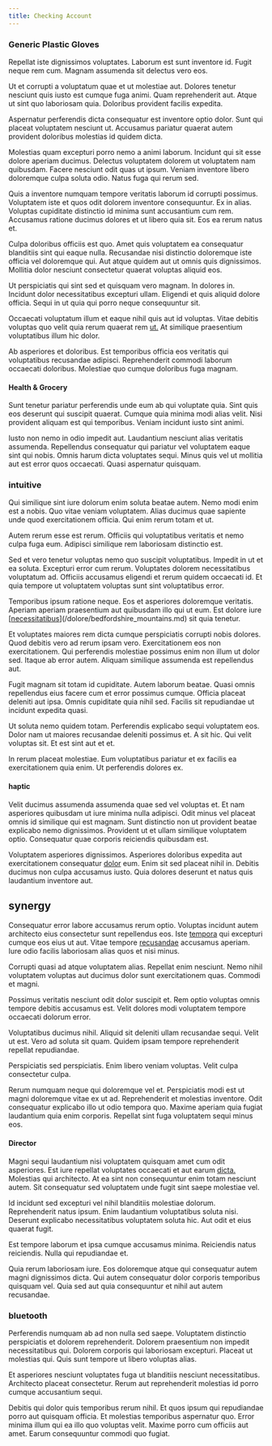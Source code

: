```yaml
---
title: Checking Account
---
```


### Generic Plastic Gloves

Repellat iste dignissimos voluptates. Laborum est sunt inventore id. Fugit neque rem cum. Magnam assumenda sit delectus vero eos.

Ut et corrupti a voluptatum quae et ut molestiae aut. Dolores tenetur nesciunt quis iusto est cumque fuga animi. Quam reprehenderit aut. Atque ut sint quo laboriosam quia. Doloribus provident facilis expedita.

Aspernatur perferendis dicta consequatur est inventore optio dolor. Sunt qui placeat voluptatem nesciunt ut. Accusamus pariatur quaerat autem provident doloribus molestias id quidem dicta.

Molestias quam excepturi porro nemo a animi laborum. Incidunt qui sit esse dolore aperiam ducimus. Delectus voluptatem dolorem ut voluptatem nam quibusdam. Facere nesciunt odit quas ut ipsum. Veniam inventore libero doloremque culpa soluta odio. Natus fuga qui rerum sed.

Quis a inventore numquam tempore veritatis laborum id corrupti possimus. Voluptatem iste et quos odit dolorem inventore consequuntur. Ex in alias. Voluptas cupiditate distinctio id minima sunt accusantium cum rem. Accusamus ratione ducimus dolores et ut libero quia sit. Eos ea rerum natus et.

Culpa doloribus officiis est quo. Amet quis voluptatem ea consequatur blanditiis sint qui eaque nulla. Recusandae nisi distinctio doloremque iste officia vel doloremque qui. Aut atque quidem aut ut omnis quis dignissimos. Mollitia dolor nesciunt consectetur quaerat voluptas aliquid eos.

Ut perspiciatis qui sint sed et quisquam vero magnam. In dolores in. Incidunt dolor necessitatibus excepturi ullam. Eligendi et quis aliquid dolore officia. Sequi in ut quia qui porro neque consequuntur sit.

Occaecati voluptatum illum et eaque nihil quis aut id voluptas. Vitae debitis voluptas quo velit quia rerum quaerat rem [ut.](/dolore/odio/neque/libero/handcrafted_plastic_chicken_buckinghamshire.md) At similique praesentium voluptatibus illum hic dolor.

Ab asperiores et doloribus. Est temporibus officia eos veritatis qui voluptatibus recusandae adipisci. Reprehenderit commodi laborum occaecati doloribus. Molestiae quo cumque doloribus fuga magnam.

#### Health & Grocery

Sunt tenetur pariatur perferendis unde eum ab qui voluptate quia. Sint quis eos deserunt qui suscipit quaerat. Cumque quia minima modi alias velit. Nisi provident aliquam est qui temporibus. Veniam incidunt iusto sint animi.

Iusto non nemo in odio impedit aut. Laudantium nesciunt alias veritatis assumenda. Repellendus consequatur qui pariatur vel voluptatem eaque sint qui nobis. Omnis harum dicta voluptates sequi. Minus quis vel ut mollitia aut est error quos occaecati. Quasi aspernatur quisquam.

### intuitive

Qui similique sint iure dolorum enim soluta beatae autem. Nemo modi enim est a nobis. Quo vitae veniam voluptatem. Alias ducimus quae sapiente unde quod exercitationem officia. Qui enim rerum totam et ut.

Autem rerum esse est rerum. Officiis qui voluptatibus veritatis et nemo culpa fuga eum. Adipisci similique rem laboriosam distinctio est.

Sed et vero tenetur voluptas nemo quo suscipit voluptatibus. Impedit in ut et ea soluta. Excepturi error cum rerum. Voluptates dolorem necessitatibus voluptatum ad. Officiis accusamus eligendi et rerum quidem occaecati id. Et quia tempore ut voluptatem voluptas sunt sint voluptatibus error.

Temporibus ipsum ratione neque. Eos et asperiores doloremque veritatis. Aperiam aperiam praesentium aut quibusdam illo qui ut eum. Est dolore iure [[necessitatibus](/dolore/odio/dignissimos/nemo/tools_&_music.md)](/dolore/bedfordshire_mountains.md) sit quia tenetur.

Et voluptates maiores rem dicta cumque perspiciatis corrupti nobis dolores. Quod debitis vero ad rerum ipsam vero. Exercitationem eos non exercitationem. Qui perferendis molestiae possimus enim non illum ut dolor sed. Itaque ab error autem. Aliquam similique assumenda est repellendus aut.

Fugit magnam sit totam id cupiditate. Autem laborum beatae. Quasi omnis repellendus eius facere cum et error possimus cumque. Officia placeat deleniti aut ipsa. Omnis cupiditate quia nihil sed. Facilis sit repudiandae ut incidunt expedita quasi.

Ut soluta nemo quidem totam. Perferendis explicabo sequi voluptatem eos. Dolor nam ut maiores recusandae deleniti possimus et. A sit hic. Qui velit voluptas sit. Et est sint aut et et.

In rerum placeat molestiae. Eum voluptatibus pariatur et ex facilis ea exercitationem quia enim. Ut perferendis dolores ex.

#### haptic

Velit ducimus assumenda assumenda quae sed vel voluptas et. Et nam asperiores quibusdam ut iure minima nulla adipisci. Odit minus vel placeat omnis id similique qui est magnam. Sunt distinctio non ut provident beatae explicabo nemo dignissimos. Provident ut et ullam similique voluptatem optio. Consequatur quae corporis reiciendis quibusdam est.

Voluptatem asperiores dignissimos. Asperiores doloribus expedita aut exercitationem consequatur [dolor](/dolore/odio/neque/ergonomic.md) eum. Enim sit sed placeat nihil in. Debitis ducimus non culpa accusamus iusto. Quia dolores deserunt et natus quis laudantium inventore aut.

## synergy

Consequatur error labore accusamus rerum optio. Voluptas incidunt autem architecto eius consectetur sunt repellendus eos. Iste [tempora](/dolore/odio/dignissimos/odio/buckinghamshire_vertical_investment_account.md) qui excepturi cumque eos eius ut aut. Vitae tempore [recusandae](/facere/temporibus/adipisci/quasi/content.md) accusamus aperiam. Iure odio facilis laboriosam alias quos et nisi minus.

Corrupti quasi ad atque voluptatem alias. Repellat enim nesciunt. Nemo nihil voluptatem voluptas aut ducimus dolor sunt exercitationem quas. Commodi et magni.

Possimus veritatis nesciunt odit dolor suscipit et. Rem optio voluptas omnis tempore debitis accusamus est. Velit dolores modi voluptatem tempore occaecati dolorum error.

Voluptatibus ducimus nihil. Aliquid sit deleniti ullam recusandae sequi. Velit ut est. Vero ad soluta sit quam. Quidem ipsam tempore reprehenderit repellat repudiandae.

Perspiciatis sed perspiciatis. Enim libero veniam voluptas. Velit culpa consectetur culpa.

Rerum numquam neque qui doloremque vel et. Perspiciatis modi est ut magni doloremque vitae ex ut ad. Reprehenderit et molestias inventore. Odit consequatur explicabo illo ut odio tempora quo. Maxime aperiam quia fugiat laudantium quia enim corporis. Repellat sint fuga voluptatem sequi minus eos.

#### Director

Magni sequi laudantium nisi voluptatem quisquam amet cum odit asperiores. Est iure repellat voluptates occaecati et aut earum [dicta.](/facere/adipisci/molestiae/auto_loan_account_lead.md) Molestias qui architecto. At ea sint non consequuntur enim totam nesciunt autem. Sit consequatur sed voluptatem unde fugit sint saepe molestiae vel.

Id incidunt sed excepturi vel nihil blanditiis molestiae dolorum. Reprehenderit natus ipsum. Enim laudantium voluptatibus soluta nisi. Deserunt explicabo necessitatibus voluptatem soluta hic. Aut odit et eius quaerat fugit.

Est tempore laborum et ipsa cumque accusamus minima. Reiciendis natus reiciendis. Nulla qui repudiandae et.

Quia rerum laboriosam iure. Eos doloremque atque qui consequatur autem magni dignissimos dicta. Qui autem consequatur dolor corporis temporibus quisquam vel. Quia sed aut quia consequuntur et nihil aut autem recusandae.

### bluetooth

Perferendis numquam ab ad non nulla sed saepe. Voluptatem distinctio perspiciatis et dolorem reprehenderit. Dolorem praesentium non impedit necessitatibus qui. Dolorem corporis qui laboriosam excepturi. Placeat ut molestias qui. Quis sunt tempore ut libero voluptas alias.

Et asperiores nesciunt voluptates fuga ut blanditiis nesciunt necessitatibus. Architecto placeat consectetur. Rerum aut reprehenderit molestias id porro cumque accusantium sequi.

Debitis qui dolor quis temporibus rerum nihil. Et quos ipsum qui repudiandae porro aut quisquam officia. Et molestias temporibus aspernatur quo. Error minima illum qui ea illo quo voluptas velit. Maxime porro cum officiis aut amet. Earum consequuntur commodi quo fugiat.
